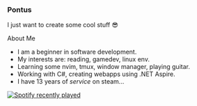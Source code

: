 ### Pontus

I just want to create some cool stuff 😎

About Me
- I am a beginner in software development.
- My interests are: reading, gamedev, linux env.
- Learning some nvim, tmux, window manager, playing guitar.
- Working with C#, creating webapps using .NET Aspire.
- I have 13 years of *service* on steam...

<div align="left">
  <a href="https://open.spotify.com/user/pontus1a">
    <img src="https://spotify-recently-played-readme.vercel.app/api?user=pontus1a&count=3&unique=false" alt="Spotify recently played"  />
  </a>
</div>
